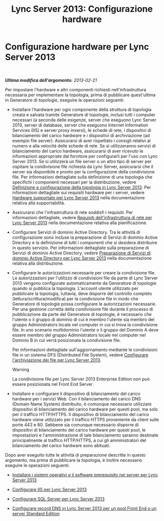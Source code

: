 ﻿---
title: 'Lync Server 2013: Configurazione hardware'
TOCTitle: Configurazione hardware
ms:assetid: 37a9f295-cde3-4beb-9a6a-2580082798ab
ms:mtpsurl: https://technet.microsoft.com/it-it/library/Gg425852(v=OCS.15)
ms:contentKeyID: 49300215
ms.date: 08/24/2015
mtps_version: v=OCS.15
ms.translationtype: HT
---

# Configurazione hardware per Lync Server 2013

 

_**Ultima modifica dell'argomento:** 2013-02-21_

Per impostare l'hardware e altri componenti richiesti nell'infrastruttura necessaria per implementare la topologia, prima di pubblicare quest'ultima in Generatore di topologie, eseguire le operazioni seguenti:

  - Installare l'hardware per ogni componente della struttura di topologia creata e salvata tramite Generatore di topologie, inclusi tutti i computer necessari (a seconda delle esigenze, server che eseguono Lync Server 2013, server di database, server che eseguono Internet Information Services (IIS) e server proxy inversi), le schede di rete, i dispositivi di bilanciamento del carico hardware e i dispositivi di archiviazione (ad esempio file server). Assicurarsi di aver rispettato i consigli relativi al numero e alla velocità delle schede di rete. Se si utilizzeranno servizi di bilanciamento del carico hardware, assicurarsi di aver ricevuto le informazioni appropriate dal fornitore per configurarli per l'uso con Lync Server 2013. Se si utilizzerà un file server o un altro tipo di server per ospitare la condivisione file richiesta da Lync Server, assicurarsi che il server sia disponibile e pronto per la configurazione della condivisione file. Per informazioni dettagliate sulla definizione di una topologia che specifichi i componenti necessari per la distribuzione, vedere [Definizione e configurazione della topologia in Lync Server 2013](lync-server-2013-defining-and-configuring-the-topology.md). Per informazioni dettagliate sui requisiti hardware per i server, vedere [Hardware supportato per Lync Server 2013](lync-server-2013-supported-hardware.md) nella documentazione relativa alla supportabilità.

  - Assicurarsi che l'infrastruttura di rete soddisfi i requisiti. Per informazioni dettagliate, vedere [Requisiti dell'infrastruttura di rete per Lync Server 2013](lync-server-2013-network-infrastructure-requirements.md) nella documentazione relativa alla pianificazione.

  - Configurare Servizi di dominio Active Directory. Tra le attività di configurazione sono incluse la preparazione di Servizi di dominio Active Directory e la definizione di tutti i componenti che si desidera distribuire in questo servizio. Per informazioni dettagliate sulla preparazione di Servizi di dominio Active Directory, vedere [Preparazione di Servizi di dominio Active Directory per Lync Server 2013](lync-server-2013-preparing-active-directory-domain-services.md) nella documentazione relativa alla distribuzione.

  - Configurare le autorizzazioni necessarie per creare la condivisione file. Le autorizzazioni per l'utilizzo di condivisioni file da parte di Lync Server 2013 vengono configurate automaticamente da Generatore di topologie quando si pubblica la topologia. L'account utente utilizzato per pubblicare la topologia, tuttavia, deve disporre del controllo completo (lettura/scrittura/modifica) per la condivisione file in modo che Generatore di topologie possa configurare le autorizzazioni necessarie. Per una gestione corretta della condivisione file durante il processo di pubblicazione da parte del Generatore di topologie, è necessario che l'utente o il gruppo di dominio di cui è membro l'utente sia membro del gruppo Administrators locale nel computer in cui si trova la condivisione file. In uno scenario multidominio l'utente o il gruppo del Dominio A deve essere membro del gruppo Administrators locale nel computer nel Dominio B in cui verrà posizionata la condivisione file.
    
    Per informazioni dettagliate sull'aggiornamento mediante le condivisioni file in un sistema DFS (Distributed File System), vedere [Configurare l'archiviazione dei file per Lync Server 2013](lync-server-2013-configure-dfs-file-storage.md).
    

    > [!WARNING]
    > La condivisione file per Lync Server 2013 Enterprise Edition non può essere posizionata nel Front End Server.



  - Installare e configurare il dispositivo di bilanciamento del carico hardware per i servizi Web. Con il bilanciamento del carico DNS (Domain Name System) distribuito, è comunque necessario utilizzare dispositivi di bilanciamento del carico hardware per questi pool, ma solo per il traffico HTTP/HTTPS. Il dispositivo di bilanciamento del carico hardware viene utilizzato per il traffico HTTPS proveniente da client sulle porte 443 e 80. Sebbene sia comunque necessario disporre di dispositivi di bilanciamento del carico hardware per questi pool, le impostazioni e l'amministrazione di tale bilanciamento saranno destinate principalmente al traffico HTTP/HTTPS, a cui gli amministratori del bilanciamento del carico hardware sono abituati.

Dopo aver eseguito tutte le attività di preparazione descritte in questo argomento, ma prima di pubblicare la topologia, è inoltre necessario eseguire le operazioni seguenti:

  - [Installare i sistemi operativi e il software prerequisito nei server per Lync Server 2013](lync-server-2013-install-operating-systems-and-prerequisite-software-on-servers.md)

  - [Configurare IIS per Lync Server 2013](lync-server-2013-configure-iis.md)

  - [Configurare SQL Server per Lync Server 2013](lync-server-2013-configure-sql-server-for-lync-server.md)

  - [Configurare record DNS in Lync Server 2013 per un pool Front End o un server Standard Edition](lync-server-2013-configure-dns-records-for-a-front-end-pool-or-standard-edition-server.md)

